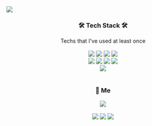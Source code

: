 
<div>
<img src="https://capsule-render.vercel.app/api?&text=hyeokjin&type=waving&color=00B5AA&height=200&section=header%20render&fontSize=90&fontColor=F0F0F0" />

<!-- <div align="center">
  <h3>
  <span style="font-size:50px;">HYEOKJIN EUN</span>&nbsp;&nbsp;
  <span><a href="https://solved.ac/gurwls2399"><img src="http://mazassumnida.wtf/api/mini/generate_badge?boj=gurwls2399"/></a></span>
  </h3>
  <hr>
</div> -->
<div align="center">
  <h3>🛠 Tech Stack 🛠</h3>
  Techs that I've used at least once <br><br>
  <a href="#"><img src="https://img.shields.io/badge/Java-E68A10?style=flat-square&logo=java&logoColor=white"/></a>
  <a href="#"><img src="https://img.shields.io/badge/Spring Boot-67AA3C?style=flat-square&logo=Spring Boot&logoColor=white"/></a>
  <a href="#"><img src="https://img.shields.io/badge/Mysql-3E6E93?style=flat-square&logo=Mysql&logoColor=black"/></a>
  <a href="#"><img src="https://img.shields.io/badge/Docker-228EE1?style=flat-square&logo=Docker&logoColor=white"/></a>
  <br>
  <a href="#"><img src="https://img.shields.io/badge/Javascript-EAD41C?style=flat-square&logo=Javascript&logoColor=white"/></a>
  <a href="#"><img src="https://img.shields.io/badge/Linux-050407?style=flat-square&logo=Linux&logoColor=white"/></a>
  <a href="#"><img src="https://img.shields.io/badge/Git-E44C30?style=flat-square&logo=Git&logoColor=white"/></a>
  <a href="#"><img src="https://img.shields.io/badge/Elasticsearch-00B5AA?style=flat-square&logo=Elasticsearch&logoColor=white"/></a>
  <br>
  <a href="#"><img src="https://img.shields.io/badge/Golnag-65CCD9?style=flat-square&logo=Go&logoColor=white"/></a>
  <br>
  <br>
  
  <h3>👋 Me</h3>
  <a href="https://github.com/hyeokjin-eun">
    <img align="center" src="https://github-readme-stats.vercel.app/api?username=hyeokjin-eun&show_icons=true&theme=radical" />
  </a>
  <br>
  <br>
  <a href="https://hits.seeyoufarm.com"><img src="https://hits.seeyoufarm.com/api/count/incr/badge.svg?url=https%3A%2F%2Fgithub.com%2Fhyeokjin-eun&count_bg=%23555555&title_bg=%23555555&icon=github.svg&icon_color=%23E7E7E7&title=Git&edge_flat=false"/></a>
  <a href="https://hyeokjin-eun.notion.site/6483b9aee4ca4e20aa4c0b65dfa1bf2d"><img src="https://img.shields.io/badge/Notion-FFFFFF?style=flat-square&logo=Notion&logoColor=black"/></a>
  <a href="https://solved.ac/gurwls2399"><img src="http://mazassumnida.wtf/api/mini/generate_badge?boj=gurwls2399"/></a>
</div>
</div>

<!-- [![hyeokjin's GitHub stats](https://github-readme-stats.vercel.app/api?username=hyeokjin-eun)](https://github.com/anuraghazra/github-readme-stats) -->


<!-- ![hyeokjin's GitHub Stats](https://github-readme-stats.vercel.app/api?username=hyeokjun-eun&count_private=true&theme=aura&show_icons=true)-->

<!--
**hyeokjin-eun/hyeokjin-eun** is a ✨ _special_ ✨ repository because its `README.md` (this file) appears on your GitHub profile.

Here are some ideas to get you started:

- 🔭 I’m currently working on ...
- 🌱 I’m currently learning ...
- 👯 I’m looking to collaborate on ...
- 🤔 I’m looking for help with ...
- 💬 Ask me about ...
- 📫 How to reach me: ...
- 😄 Pronouns: ...
- ⚡ Fun fact: ...
-->
